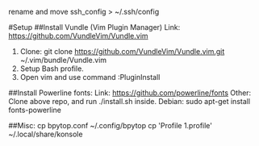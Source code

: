 rename and move ssh_config > ~/.ssh/config

#Setup
##Install Vundle (Vim Plugin Manager)
Link: https://github.com/VundleVim/Vundle.vim
1. Clone: git clone https://github.com/VundleVim/Vundle.vim.git ~/.vim/bundle/Vundle.vim
2. Setup Bash profile.
3. Open vim and use command :PluginInstall

##Install Powerline fonts:
Link: https://github.com/powerline/fonts
Other: Clone above repo, and run ./install.sh inside.
Debian: sudo apt-get install fonts-powerline

##Misc:
cp bpytop.conf ~/.config/bpytop
cp 'Profile 1.profile' ~/.local/share/konsole

